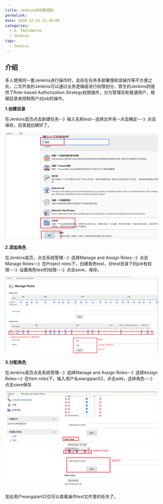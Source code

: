 ```yaml
---
title: Jenkins的权限控制
permalink: 
date: 2020-12-14 11:30:00
categories:
  - 4. ToolsNotes
  - Jenkins
tags:
  - Jenkins
---
```


## 介绍

多人使用同一套Jenkins进行操作时，会存在任务多部署慢和误操作等不方便之处，二次开发的Jenkins可以通过业务逻辑层进行权限划分，原生的Jenkins则提供了Role-based Authorization Strategy权限插件，分为管理员和普通用户，根据目录来控制用户对job的操作。

**1.创建目录**

在Jenkins首页点击新建任务--》输入名称test--选择文件夹--点击确定---》点击保存，目录就创建好了。

![新建任务](/images/20201214-1.png)

**2.添加角色**

在Jenkins首页，点击系统管理--》选择Manage and Assign Roles--》点击Manage Roles—》在Project roles下，创建角色test，对test目录下的job有权限---》设置角色test的权限---》点击save，保存。

![添加角色](/images/20201214-2.png)

**3.分配角色**

在Jenkins首页点击系统管理--》选择Manage and Assign Roles–-》选择Assign Roles—》在Item roles下，输入用户名wangqian02，点击add，选择角色---》点击save保存

![分配角色](/images/20201214-3.png)

至此用户wangqian02仅可以查看操作test文件里的任务了。
